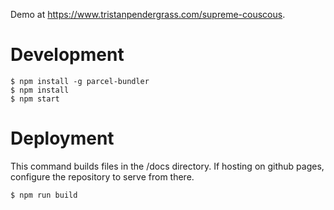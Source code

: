 Demo at https://www.tristanpendergrass.com/supreme-couscous.

# Development

```
$ npm install -g parcel-bundler
$ npm install
$ npm start
```

# Deployment

This command builds files in the /docs directory. If hosting on github pages, configure the repository to serve from there.

```
$ npm run build
```
